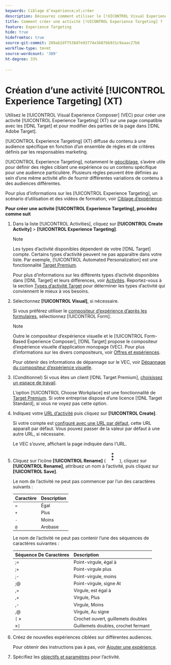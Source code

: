 ```yaml
---
keywords: Ciblage d’expérience;xt;créer
description: Découvrez comment utiliser le [!UICONTROL Visual Experience Composer] (VEC) dans  [!DNL Adobe Target]  créer une activité [!UICONTROL Experience Targeting] (XT).
title: Comment créer une activité [!UICONTROL Experience Targeting] ?
feature: Experience Targeting
hide: true
hidefromtoc: true
source-git-commit: 269ab2df7538d7e93774e3687bb931c9aaac27b6
workflow-type: tm+mt
source-wordcount: '389'
ht-degree: 33%

---
```


# Création d’une activité [!UICONTROL Experience Targeting] (XT)

Utilisez le [!UICONTROL Visual Experience Composer] (VEC) pour créer une activité [!UICONTROL Experience Targeting] (XT) sur une page compatible avec les [!DNL Target] et pour modifier des parties de la page dans [!DNL Adobe Target].

[!UICONTROL Experience Targeting] (XT) diffuse du contenu à une audience spécifique en fonction d’un ensemble de règles et de critères définis par les responsables marketing.

[!UICONTROL Experience Targeting], notamment le [géociblage](/help/main/c-target/c-audiences/c-target-rules/geo.md), s’avère utile pour définir des règles ciblant une expérience ou un contenu spécifique pour une audience particulière. Plusieurs règles peuvent être définies au sein d’une même activité afin de fournir différentes variations de contenu à des audiences différentes.

Pour plus d’informations sur les [!UICONTROL Experience Targeting], un scénario d’utilisation et des vidéos de formation, voir [Ciblage d’expérience](/help/main/c-activities/t-experience-target/experience-target.md).

**Pour créer une activité [!UICONTROL Experience Targeting], procédez comme suit**

1. Dans la liste [!UICONTROL Activities], cliquez sur **[!UICONTROL Create Activity]** > **[!UICONTROL Experience Targeting]**.

   >[!NOTE]
   >
   >Les types d’activité disponibles dépendent de votre [!DNL Target] compte. Certains types d’activité peuvent ne pas apparaître dans votre liste. Par exemple, [!UICONTROL Automated Personalization] est une fonctionnalité [Target Premium](/help/main/c-intro/intro.md#premium).
   >
   >Pour plus d’informations sur les différents types d’activité disponibles dans [!DNL Target] et leurs différences, voir [Activités](/help/main/c-activities/activities.md#concept_D317A95A1AB54674BA7AB65C7985BA03). Reportez-vous à la section [Types d’activité Target](/help/main/c-activities/target-activities-guide.md) pour déterminer les types d’activité qui conviennent le mieux à vos besoins.

1. Sélectionnez **[!UICONTROL Visual]**, si nécessaire.

   Si vous préférez utiliser le [compositeur d’expérience d’après les formulaires](/help/main/c-experiences/form-experience-composer.md), sélectionnez [!UICONTROL Form].

   >[!NOTE]
   >
   >Outre le compositeur d’expérience visuelle et le [!UICONTROL Form-Based Experience Composer], [!DNL Target] propose le compositeur d’expérience visuelle d’application monopage (VEC). Pour plus d’informations sur les divers compositeurs, voir [Offres et expériences](/help/main/c-experiences/experiences.md).
   >
   >Pour obtenir des informations de dépannage sur le VEC, voir [Dépannage du compositeur d’expérience visuelle](/help/main/c-experiences/c-visual-experience-composer/r-troubleshoot-composer/troubleshoot-composer.md).

1. (Conditionnel) Si vous êtes un client [!DNL Target Premium], [choisissez un espace de travail](/help/main/administrating-target/c-user-management/property-channel/property-channel.md).

   L’option [!UICONTROL Choose Workplace] est une fonctionnalité de [Target Premium](/help/main/c-intro/intro.md). Si votre entreprise dispose d’une licence [!DNL Target Standard], si vous ne voyez pas cette option.

1. Indiquez votre [URL d’activité](/help/main/c-activities/t-experience-target/t-xt-create/xt-activity-url.md#concept_D28549AAA0A14E3BB5F05F32BE8ABC90) puis cliquez sur **[!UICONTROL Create]**.

   Si votre compte est [configuré avec une URL par défaut](/help/main/administrating-target/visual-experience-composer-set-up.md), cette URL apparaît par défaut. Vous pouvez passer de la valeur par défaut à une autre URL, si nécessaire.

   Le VEC s’ouvre, affichant la page indiquée dans l’URL.

1. Cliquez sur l’icône **[!UICONTROL Rename]** ( ![Icône Renommer](/help/main/assets/icons/MoreSmallListVert.svg) ), cliquez sur **[!UICONTROL Rename]**, attribuez un nom à l’activité, puis cliquez sur **[!UICONTROL Save]**.

   Le nom de l’activité ne peut pas commencer par l’un des caractères suivants :

   | Caractère | Description |
   |--- |--- |
   | `=` | Égal |
   | `+` | Plus |
   | `-` | Moins |
   | `@` | Arobase |

   Le nom de l’activité ne peut pas contenir l’une des séquences de caractères suivantes :

   | Séquence De Caractères | Description |
   |--- |--- |
   | ;= | Point-virgule, égal à |
   | ;+ | Point-virgule plus |
   | ;- | Point-virgule, moins |
   | ;@ | Point-virgule, signe At |
   | ,= | Virgule, est égal à |
   | ,+ | Virgule, Plus |
   | ,- | Virgule, Moins |
   | ,@ | Virgule, Au signe |
   | `[` » | Crochet ouvert, guillemets doubles |
   |  »`]` | Guillemets doubles, crochet fermant |

1. Créez de nouvelles expériences ciblées sur différentes audiences.

   Pour obtenir des instructions pas à pas, voir [Ajouter une expérience](/help/main/c-activities/t-experience-target/t-xt-create/xt-add-experience.md).

1. Spécifiez les [objectifs et paramètres](/help/main/c-activities/t-experience-target/t-xt-create/xt-goals-and-settings.md#reference_B25389FD6F3A4989801E740364B089CC) pour l’activité.
